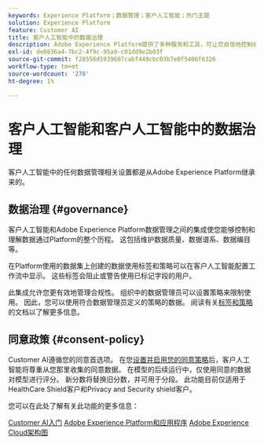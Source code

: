 ```yaml
---
keywords: Experience Platform；数据管理；客户人工智能；热门主题
solution: Experience Platform
feature: Customer AI
title: 客户人工智能中的数据治理
description: Adobe Experience Platform提供了多种服务和工具，可让您自信地控制收集的体验数据，以符合您的业务实践、法律义务和开发过程。
exl-id: de0836a4-7bc2-4f9c-95a9-c01dd9e2b03f
source-git-commit: f28558d5939607cabf449cbc03b7e0f5406f6326
workflow-type: tm+mt
source-wordcount: '278'
ht-degree: 1%

---
```


# 客户人工智能和客户人工智能中的数据治理

客户人工智能中的任何数据管理相关设置都是从Adobe Experience Platform继承来的。

## 数据治理 {#governance}

客户人工智能和Adobe Experience Platform数据管理之间的集成使您能够控制和理解数据通过Platform的整个历程。 这包括维护数据质量、数据谱系、数据编目等。

在Platform使用的数据集上创建的数据使用标签和策略可以在客户人工智能配置工作流中显示。 这些标签会阻止或警告使用已标记字段的用户。

此集成允许您更有效地管理合规性。 组织中的数据管理员可以设置策略来限制使用。 因此，您可以使用符合数据管理员定义的策略的数据。 阅读有关[标签和策略](https://experienceleague.adobe.com/docs/analytics-platform/using/cja-dataviews/data-governance.html)的文档以了解更多信息。

## 同意政策 {#consent-policy}

Customer AI遵循您的同意首选项。 在您[设置并启用您的同意策略](https://experienceleague.adobe.com/docs/experience-platform/data-governance/policies/user-guide.html?lang=zh-Hans#consent-policy)后，客户人工智能将尊重从您那里收集的同意数据。 在模型的后续运行中，仅使用同意的数据对模型进行评分。 新分数将替换旧分数，并可用于分段。 此功能目前仅适用于HealthCare Shield客户和Privacy and Security shield客户。

您可以在此处了解有关此功能的更多信息：

[Customer AI入门](../../customer-ai/getting-started.md)
[Adobe Experience Platform和应用程序](https://experienceleague.adobe.com/docs/blueprints-learn/architecture/architecture-overview/platform-applications.html)
[Adobe Experience Cloud架构图](https://experienceleague.adobe.com/docs/blueprints-learn/architecture/architecture-overview/experience-cloud.html?lang=zh-Hans)
